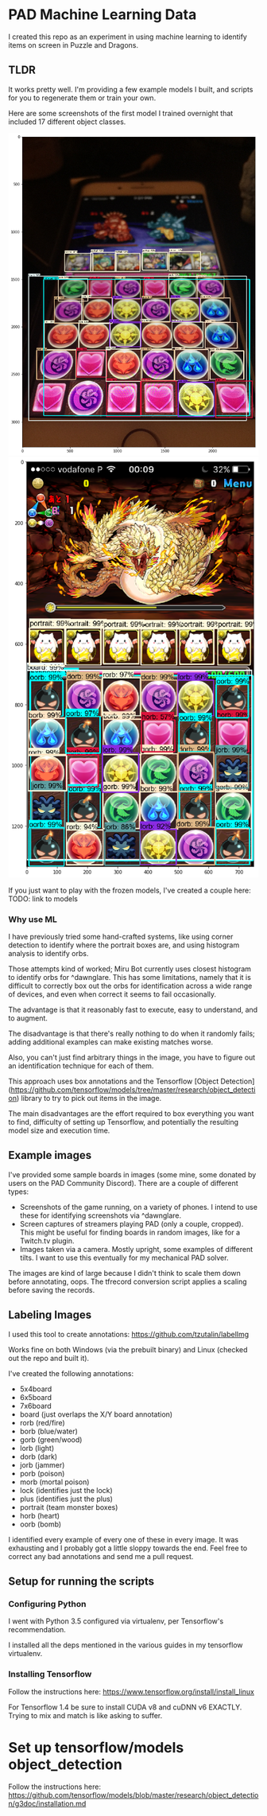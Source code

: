 # PAD Machine Learning Data

I created this repo as an experiment in using machine learning to identify
items on screen in Puzzle and Dragons.

## TLDR

It works pretty well. I'm providing a few example models I built, and scripts
for you to regenerate them or train your own. 

Here are some screenshots of the first model I trained overnight that included 
17 different object classes.

![phone picture with annotations](docs/phone_trained.png)
![screenshot with annotations](docs/screen_trained.png)

If you just want to play with the frozen models, I've created a couple here:
TODO: link to models

### Why use ML

I have previously tried some hand-crafted systems, like using corner detection
to identify where the portrait boxes are, and using histogram analysis to
identify orbs.

Those attempts kind of worked; Miru Bot currently uses closest histogram to
identify orbs for ^dawnglare. This has some limitations, namely that it is
difficult to correctly box out the orbs for identification across a wide
range of devices, and even when correct it seems to fail occasionally.

The advantage is that it reasonably fast to execute, easy to understand,
and to augment.

The disadvantage is that there's really nothing to do when it randomly
fails; adding additional examples can make existing matches worse.

Also, you can't just find arbitrary things in the image, you have to figure
out an identification technique for each of them.

This approach uses box annotations and the Tensorflow [Object Detection]
(https://github.com/tensorflow/models/tree/master/research/object_detection)
library to try to pick out items in the image.

The main disadvantages are the effort required to box everything you want to
find, difficulty of setting up Tensorflow, and potentially the resulting
model size and execution time. 

## Example images

I've provided some sample boards in images (some mine, some donated by users 
on the PAD Community Discord). There are a couple of different types:

* Screenshots of the game running, on a variety of phones. I intend to use
these for identifying screenshots via ^dawnglare.
* Screen captures of streamers playing PAD (only a couple, cropped). This might
be useful for finding boards in random images, like for a Twitch.tv plugin.
* Images taken via a camera. Mostly upright, some examples of different tilts.
I want to use this eventually for my mechanical PAD solver.

The images are kind of large because I didn't think to scale them down before
annotating, oops. The tfrecord conversion script applies a scaling before
saving the records.

## Labeling Images

I used this tool to create annotations: https://github.com/tzutalin/labelImg

Works fine on both Windows (via the prebuilt binary) and Linux (checked out the
repo and built it).

I've created the following annotations:

* 5x4board
* 6x5board
* 7x6board
* board (just overlaps the X/Y board annotation)
* rorb (red/fire)
* borb (blue/water)
* gorb (green/wood)
* lorb (light)
* dorb (dark)
* jorb (jammer)
* porb (poison)
* morb (mortal poison)
* lock (identifies just the lock)
* plus (identifies just the plus)
* portrait (team monster boxes)
* horb (heart)
* oorb (bomb)

I identified every example of every one of these in every image. It was 
exhausting and I probably got a little sloppy towards the end. Feel free to
correct any bad annotations and send me a pull request.


## Setup for running the scripts

### Configuring Python

I went with Python 3.5 configured via virtualenv, per Tensorflow's 
recommendation.

I installed all the deps mentioned in the various guides in my tensorflow
virtualenv.


### Installing Tensorflow

Follow the instructions here:
https://www.tensorflow.org/install/install_linux

For Tensorflow 1.4 be sure to install CUDA v8 and cuDNN v6 EXACTLY. Trying to
mix and match is like asking to suffer. 

# Set up tensorflow/models object_detection

Follow the instructions here:
https://github.com/tensorflow/models/blob/master/research/object_detection/g3doc/installation.md
